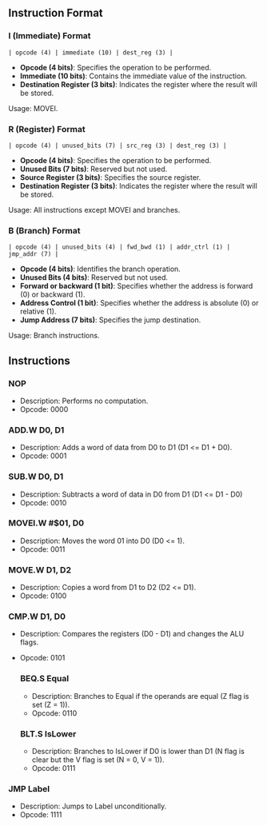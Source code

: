 ## Instruction Format

### I (Immediate) Format
```
| opcode (4) | immediate (10) | dest_reg (3) |
```
- **Opcode (4 bits)**: Specifies the operation to be performed.
- **Immediate (10 bits)**: Contains the immediate value of the instruction.
- **Destination Register (3 bits)**: Indicates the register where the result will be stored.

Usage: MOVEI.

### R (Register) Format
```
| opcode (4) | unused_bits (7) | src_reg (3) | dest_reg (3) |
```
- **Opcode (4 bits)**: Specifies the operation to be performed.
- **Unused Bits (7 bits)**: Reserved but not used.
- **Source Register (3 bits)**: Specifies the source register.
- **Destination Register (3 bits)**: Indicates the register where the result will be stored.

Usage: All instructions except MOVEI and branches.

### B (Branch) Format
```
| opcode (4) | unused_bits (4) | fwd_bwd (1) | addr_ctrl (1) | jmp_addr (7) |
```
- **Opcode (4 bits)**: Identifies the branch operation.
- **Unused Bits (4 bits)**: Reserved but not used.
- **Forward or backward (1 bit)**: Specifies whether the address is forward (0) or backward (1).
- **Address Control (1 bit)**: Specifies whether the address is absolute (0) or relative (1).
- **Jump Address (7 bits)**: Specifies the jump destination.

Usage: Branch instructions.

## Instructions

### NOP
- Description: Performs no computation.
- Opcode: 0000

### ADD.W D0, D1
- Description: Adds a word of data from D0 to D1 (D1 <= D1 + D0).
- Opcode: 0001

### SUB.W D0, D1
- Description: Subtracts a word of data in D0 from D1 (D1 <= D1 - D0)
- Opcode: 0010

### MOVEI.W #$01, D0
- Description: Moves the word 01 into D0 (D0 <= 1).
- Opcode: 0011

### MOVE.W D1, D2
- Description: Copies a word from D1 to D2 (D2 <= D1).
- Opcode: 0100

### CMP.W D1, D0
- Description: Compares the registers (D0 - D1) and changes the ALU flags.
- Opcode: 0101

    ### BEQ.S Equal
    - Description: Branches to Equal if the operands are equal (Z flag is set (Z = 1)).
    - Opcode: 0110

    ### BLT.S IsLower
    - Description: Branches to IsLower if D0 is lower than D1 (N flag is clear but the V flag is set (N = 0, V = 1)).
    - Opcode: 0111

### JMP Label
- Description: Jumps to Label unconditionally.
- Opcode: 1111
